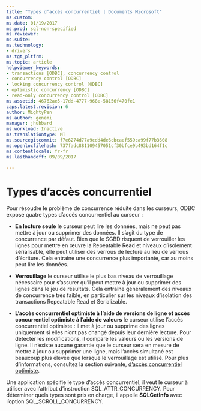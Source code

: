 ```yaml
---
title: "Types d’accès concurrentiel | Documents Microsoft"
ms.custom: 
ms.date: 01/19/2017
ms.prod: sql-non-specified
ms.reviewer: 
ms.suite: 
ms.technology:
- drivers
ms.tgt_pltfrm: 
ms.topic: article
helpviewer_keywords:
- transactions [ODBC], concurrency control
- concurrency control [ODBC]
- locking concurrency control [ODBC]
- optimistic concurrency [ODBC]
- read-only concurrency control [ODBC]
ms.assetid: 46762ae5-17dd-4777-968e-58156f470fe1
caps.latest.revision: 6
author: MightyPen
ms.author: genemi
manager: jhubbard
ms.workload: Inactive
ms.translationtype: MT
ms.sourcegitcommit: f7e6274d77a9cdd4de6cbcaef559ca99f77b3608
ms.openlocfilehash: 737fadc881109457051cf30bfce9b493bd164f1c
ms.contentlocale: fr-fr
ms.lasthandoff: 09/09/2017

---
```

# <a name="concurrency-types"></a>Types d’accès concurrentiel
Pour résoudre le problème de concurrence réduite dans les curseurs, ODBC expose quatre types d’accès concurrentiel au curseur :  
  
-   **En lecture seule** le curseur peut lire les données, mais ne peut pas mettre à jour ou supprimer des données. Il s’agit du type de concurrence par défaut. Bien que le SGBD risquent de verrouiller les lignes pour mettre en œuvre la Repeatable Read et niveaux d’isolement sérialisable, elle peut utiliser des verrous de lecture au lieu de verrous d’écriture. Cela entraîne une concurrence plus importante, car au moins peut lire les données.  
  
-   **Verrouillage** le curseur utilise le plus bas niveau de verrouillage nécessaire pour s’assurer qu’il peut mettre à jour ou supprimer des lignes dans le jeu de résultats. Cela entraîne généralement des niveaux de concurrence très faible, en particulier sur les niveaux d’isolation des transactions Repeatable Read et Serializable.  
  
-   **L’accès concurrentiel optimiste à l’aide de versions de ligne et accès concurrentiel optimiste à l’aide de valeurs** le curseur utilise l’accès concurrentiel optimiste : il met à jour ou supprime des lignes uniquement si elles n’ont pas changé depuis leur dernière lecture. Pour détecter les modifications, il compare les valeurs ou les versions de ligne. Il n’existe aucune garantie que le curseur sera en mesure de mettre à jour ou supprimer une ligne, mais l’accès simultané est beaucoup plus élevée que lorsque le verrouillage est utilisé. Pour plus d’informations, consultez la section suivante, [d’accès concurrentiel optimiste](../../../odbc/reference/develop-app/optimistic-concurrency.md).  
  
 Une application spécifie le type d’accès concurrentiel, il veut le curseur à utiliser avec l’attribut d’instruction SQL_ATTR_CONCURRENCY. Pour déterminer quels types sont pris en charge, il appelle **SQLGetInfo** avec l’option SQL_SCROLL_CONCURRENCY.


